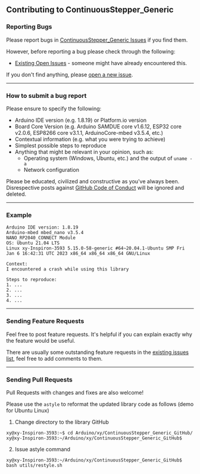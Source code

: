 ## Contributing to ContinuousStepper_Generic

### Reporting Bugs

Please report bugs in [ContinuousStepper_Generic Issues](https://github.com/khoih-prog/ContinuousStepper_Generic/issues) if you find them.

However, before reporting a bug please check through the following:

* [Existing Open Issues](https://github.com/khoih-prog/ContinuousStepper_Generic/issues) - someone might have already encountered this.

If you don't find anything, please [open a new issue](https://github.com/khoih-prog/ContinuousStepper_Generic/issues/new).

---

### How to submit a bug report

Please ensure to specify the following:

* Arduino IDE version (e.g. 1.8.19) or Platform.io version
* Board Core Version (e.g. Arduino SAMDUE core v1.6.12, ESP32 core v2.0.6, ESP8266 core v3.1.1, ArduinoCore-mbed v3.5.4, etc.)
* Contextual information (e.g. what you were trying to achieve)
* Simplest possible steps to reproduce
* Anything that might be relevant in your opinion, such as:
  * Operating system (Windows, Ubuntu, etc.) and the output of `uname -a`
  * Network configuration

Please be educated, civilized and constructive as you've always been. Disrespective posts against [GitHub Code of Conduct](https://docs.github.com/en/site-policy/github-terms/github-event-code-of-conduct) will be ignored and deleted.

---

### Example

```
Arduino IDE version: 1.8.19
Arduino-mbed mbed_nano v3.5.4
NANO_RP2040_CONNECT Module
OS: Ubuntu 21.04 LTS
Linux xy-Inspiron-3593 5.15.0-58-generic #64~20.04.1-Ubuntu SMP Fri Jan 6 16:42:31 UTC 2023 x86_64 x86_64 x86_64 GNU/Linux

Context:
I encountered a crash while using this library

Steps to reproduce:
1. ...
2. ...
3. ...
4. ...
```

---

### Sending Feature Requests

Feel free to post feature requests. It's helpful if you can explain exactly why the feature would be useful.

There are usually some outstanding feature requests in the [existing issues list](https://github.com/khoih-prog/ContinuousStepper_Generic/issues?q=is%3Aopen+is%3Aissue+label%3Aenhancement), feel free to add comments to them.

---

### Sending Pull Requests

Pull Requests with changes and fixes are also welcome!

Please use the `astyle` to reformat the updated library code as follows (demo for Ubuntu Linux)

1. Change directory to the library GitHub

```
xy@xy-Inspiron-3593:~$ cd Arduino/xy/ContinuousStepper_Generic_GitHub/
xy@xy-Inspiron-3593:~/Arduino/xy/ContinuousStepper_Generic_GitHub$
```

2. Issue astyle command

```
xy@xy-Inspiron-3593:~/Arduino/xy/ContinuousStepper_Generic_GitHub$ bash utils/restyle.sh
```


